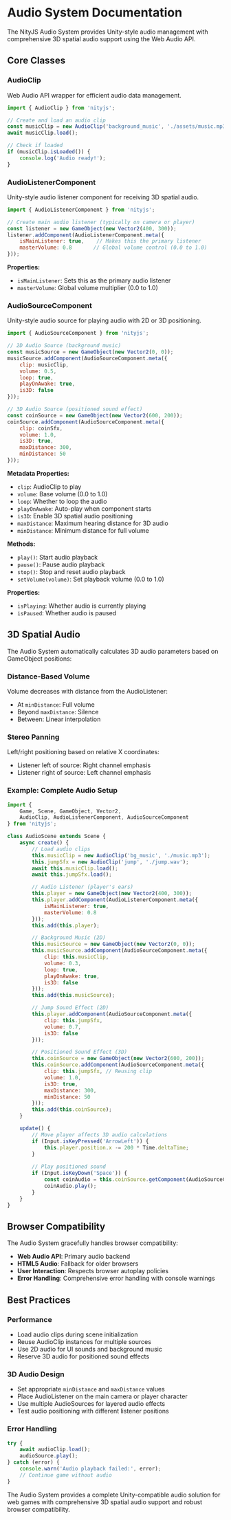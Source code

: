 # Audio System Documentation

The NityJS Audio System provides Unity-style audio management with comprehensive 3D spatial audio support using the Web Audio API.

## Core Classes

### AudioClip
Web Audio API wrapper for efficient audio data management.

```javascript
import { AudioClip } from 'nityjs';

// Create and load an audio clip
const musicClip = new AudioClip('background_music', './assets/music.mp3');
await musicClip.load();

// Check if loaded
if (musicClip.isLoaded()) {
    console.log('Audio ready!');
}
```

### AudioListenerComponent
Unity-style audio listener component for receiving 3D spatial audio.

```javascript
import { AudioListenerComponent } from 'nityjs';

// Create main audio listener (typically on camera or player)
const listener = new GameObject(new Vector2(400, 300));
listener.addComponent(AudioListenerComponent.meta({
    isMainListener: true,    // Makes this the primary listener
    masterVolume: 0.8       // Global volume control (0.0 to 1.0)
}));
```

**Properties:**
- `isMainListener`: Sets this as the primary audio listener
- `masterVolume`: Global volume multiplier (0.0 to 1.0)

### AudioSourceComponent
Unity-style audio source for playing audio with 2D or 3D positioning.

```javascript
import { AudioSourceComponent } from 'nityjs';

// 2D Audio Source (background music)
const musicSource = new GameObject(new Vector2(0, 0));
musicSource.addComponent(AudioSourceComponent.meta({
    clip: musicClip,
    volume: 0.5,
    loop: true,
    playOnAwake: true,
    is3D: false
}));

// 3D Audio Source (positioned sound effect)
const coinSource = new GameObject(new Vector2(600, 200));
coinSource.addComponent(AudioSourceComponent.meta({
    clip: coinSfx,
    volume: 1.0,
    is3D: true,
    maxDistance: 300,
    minDistance: 50
}));
```

**Metadata Properties:**
- `clip`: AudioClip to play
- `volume`: Base volume (0.0 to 1.0)
- `loop`: Whether to loop the audio
- `playOnAwake`: Auto-play when component starts
- `is3D`: Enable 3D spatial audio positioning
- `maxDistance`: Maximum hearing distance for 3D audio
- `minDistance`: Minimum distance for full volume

**Methods:**
- `play()`: Start audio playback
- `pause()`: Pause audio playback
- `stop()`: Stop and reset audio playback
- `setVolume(volume)`: Set playback volume (0.0 to 1.0)

**Properties:**
- `isPlaying`: Whether audio is currently playing
- `isPaused`: Whether audio is paused

## 3D Spatial Audio

The Audio System automatically calculates 3D audio parameters based on GameObject positions:

### Distance-Based Volume
Volume decreases with distance from the AudioListener:
- At `minDistance`: Full volume
- Beyond `maxDistance`: Silence
- Between: Linear interpolation

### Stereo Panning
Left/right positioning based on relative X coordinates:
- Listener left of source: Right channel emphasis
- Listener right of source: Left channel emphasis

### Example: Complete Audio Setup

```javascript
import { 
    Game, Scene, GameObject, Vector2,
    AudioClip, AudioListenerComponent, AudioSourceComponent 
} from 'nityjs';

class AudioScene extends Scene {
    async create() {
        // Load audio clips
        this.musicClip = new AudioClip('bg_music', './music.mp3');
        this.jumpSfx = new AudioClip('jump', './jump.wav');
        await this.musicClip.load();
        await this.jumpSfx.load();

        // Audio Listener (player's ears)
        this.player = new GameObject(new Vector2(400, 300));
        this.player.addComponent(AudioListenerComponent.meta({
            isMainListener: true,
            masterVolume: 0.8
        }));
        this.add(this.player);

        // Background Music (2D)
        this.musicSource = new GameObject(new Vector2(0, 0));
        this.musicSource.addComponent(AudioSourceComponent.meta({
            clip: this.musicClip,
            volume: 0.3,
            loop: true,
            playOnAwake: true,
            is3D: false
        }));
        this.add(this.musicSource);

        // Jump Sound Effect (2D)
        this.player.addComponent(AudioSourceComponent.meta({
            clip: this.jumpSfx,
            volume: 0.7,
            is3D: false
        }));

        // Positioned Sound Effect (3D)
        this.coinSource = new GameObject(new Vector2(600, 200));
        this.coinSource.addComponent(AudioSourceComponent.meta({
            clip: this.jumpSfx, // Reusing clip
            volume: 1.0,
            is3D: true,
            maxDistance: 300,
            minDistance: 50
        }));
        this.add(this.coinSource);
    }

    update() {
        // Move player affects 3D audio calculations
        if (Input.isKeyPressed('ArrowLeft')) {
            this.player.position.x -= 200 * Time.deltaTime;
        }
        
        // Play positioned sound
        if (Input.isKeyDown('Space')) {
            const coinAudio = this.coinSource.getComponent(AudioSourceComponent);
            coinAudio.play();
        }
    }
}
```

## Browser Compatibility

The Audio System gracefully handles browser compatibility:

- **Web Audio API**: Primary audio backend
- **HTML5 Audio**: Fallback for older browsers
- **User Interaction**: Respects browser autoplay policies
- **Error Handling**: Comprehensive error handling with console warnings

## Best Practices

### Performance
- Load audio clips during scene initialization
- Reuse AudioClip instances for multiple sources
- Use 2D audio for UI sounds and background music
- Reserve 3D audio for positioned sound effects

### 3D Audio Design
- Set appropriate `minDistance` and `maxDistance` values
- Place AudioListener on the main camera or player character
- Use multiple AudioSources for layered audio effects
- Test audio positioning with different listener positions

### Error Handling
```javascript
try {
    await audioClip.load();
    audioSource.play();
} catch (error) {
    console.warn('Audio playback failed:', error);
    // Continue game without audio
}
```

The Audio System provides a complete Unity-compatible audio solution for web games with comprehensive 3D spatial audio support and robust browser compatibility.

